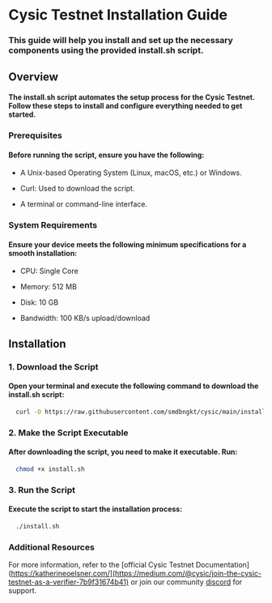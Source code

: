 
# Cysic Testnet Installation Guide

### This guide will help you install and set up the necessary components using the provided install.sh script.


## Overview
#### The install.sh script automates the setup process for the Cysic Testnet. Follow these steps to install and configure everything needed to get started.


### Prerequisites
#### Before running the script, ensure you have the following:

- A Unix-based Operating System (Linux, macOS, etc.) or Windows.

- Curl: Used to download the script.

- A terminal or command-line interface.

### System Requirements
#### Ensure your device meets the following minimum specifications for a smooth installation:

- CPU: Single Core 

- Memory: 512 MB

- Disk: 10 GB

- Bandwidth: 100 KB/s upload/download


## Installation

### 1. Download the Script
#### Open your terminal and execute the following command to download the install.sh script:


```bash
  curl -O https://raw.githubusercontent.com/smdbngkt/cysic/main/install.sh
```
    
### 2. Make the Script Executable

#### After downloading the script, you need to make it executable. Run:

```bash
  chmod +x install.sh
```

### 3. Run the Script

#### Execute the script to start the installation process:

```bash
  ./install.sh
```

### Additional Resources

For more information, refer to the [official Cysic Testnet Documentation](https://katherineoelsner.com/](https://medium.com/@cysic/join-the-cysic-testnet-as-a-verifier-7b9f31674b41) or join our community [discord](https://discord.gg/9vxGzxSV) for support.
